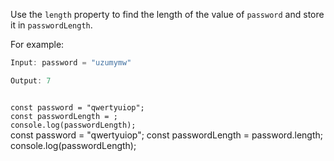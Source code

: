 Use the `length` property to find
the length of the value of `password`
and store it in `passwordLength`.

For example:
```js
Input: password = "uzumymw"

Output: 7
```
<codeblock language="javascript" type="exercise" testMode="fixedInput">
<code>
const password = "qwertyuiop";
const passwordLength = ;
console.log(passwordLength);
</code>

<solution>
const password = "qwertyuiop";
const passwordLength = password.length;
console.log(passwordLength);
</solution>
</codeblock>
